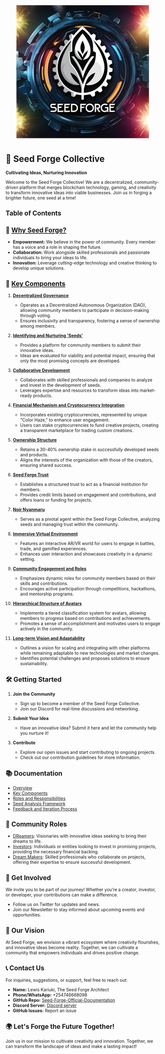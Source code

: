 <p align="center">
  <img src="https://raw.githubusercontent.com/kenjin32icon/Seed-Forge-Official-Documentation/64dc1054cdf8efccc3bab57b4fbea78fdb40a15c/Official%20Documentation%20for%20Seed%20Forge%20Collective%20by%20Lewis%20Kariuki/SeedForge%20Logo/Seedforge%20logo.png" alt="Seedforge logo" />
</p>

# 🌱 Seed Forge Collective

**Cultivating Ideas, Nurturing Innovation**

Welcome to the Seed Forge Collective! We are a decentralized, community-driven platform that merges blockchain technology, gaming, and creativity to transform innovative ideas into viable businesses. Join us in forging a brighter future, one seed at a time!

## Table of Contents

## 🚀 [Why Seed Forge?](https://github.com/kenjin32icon/Seed-Forge-Official-Documentation/blob/f98012158bc81f5eaf43922627452d9385b58ebc/Official%20Documentation%20for%20Seed%20Forge%20Collective%20by%20Lewis%20Kariuki/Reason%20of%20joining%20Seed%20Forge/Compelling%20Reasons%20to%20Join%20Seed%20Forge.md)

- **Empowerment:** We believe in the power of community. Every member has a voice and a role in shaping the future.
- **Collaboration:** Work alongside skilled professionals and passionate individuals to bring your ideas to life.
- **Innovation:** Leverage cutting-edge technology and creative thinking to develop unique solutions.

## 🌟 [Key Components](https://github.com/kenjin32icon/Seed-Forge-Official-Documentation/blob/64dc1054cdf8efccc3bab57b4fbea78fdb40a15c/Official%20Documentation%20for%20Seed%20Forge%20Collective%20by%20Lewis%20Kariuki/2.%20Key%20Components/Key%20Components.md)

1. **[Decentralized Governance](https://github.com/kenjin32icon/Seed-Forge-Official-Documentation/blob/64dc1054cdf8efccc3bab57b4fbea78fdb40a15c/Official%20Documentation%20for%20Seed%20Forge%20Collective%20by%20Lewis%20Kariuki/2.%20Key%20Components/2.1.%20Decentralized%20Governance/Decentralized%20Governance.md)**
   - Operates as a Decentralized Autonomous Organization (DAO), allowing community members to participate in decision-making through voting.
   - Ensures inclusivity and transparency, fostering a sense of ownership among members.

2. **[Identifying and Nurturing 'Seeds'](https://github.com/kenjin32icon/Seed-Forge-Official-Documentation/blob/64dc1054cdf8efccc3bab57b4fbea78fdb40a15c/Official%20Documentation%20for%20Seed%20Forge%20Collective%20by%20Lewis%20Kariuki/2.%20Key%20Components/2.1.%20Decentralized%20Governance/Decentralized%20Governance.md)**
   - Provides a platform for community members to submit their innovative ideas.
   - Ideas are evaluated for viability and potential impact, ensuring that only the most promising concepts are developed.

3. **[Collaborative Development](https://github.com/kenjin32icon/Seed-Forge-Official-Documentation/blob/64dc1054cdf8efccc3bab57b4fbea78fdb40a15c/Official%20Documentation%20for%20Seed%20Forge%20Collective%20by%20Lewis%20Kariuki/2.%20Key%20Components/2.3.%20Collaborative%20Development/Collaborative%20Development.md)**
   - Collaborates with skilled professionals and companies to analyze and invest in the development of seeds.
   - Leverages expertise and resources to transform ideas into market-ready products.

4. **[Financial Mechanism and Cryptocurrency Integration](https://github.com/kenjin32icon/Seed-Forge-Official-Documentation/blob/64dc1054cdf8efccc3bab57b4fbea78fdb40a15c/Official%20Documentation%20for%20Seed%20Forge%20Collective%20by%20Lewis%20Kariuki/2.%20Key%20Components/2.4.%20Financial%20Mechanism%20and%20Cryptocurrency%20Integration/Financial%20Mechanism%20and%20Cryptocurrency%20Integration.md)**
   - Incorporates existing cryptocurrencies, represented by unique "Color Haze," to enhance user engagement.
   - Users can stake cryptocurrencies to fund creative projects, creating a transparent marketplace for trading custom creations.

5. **[Ownership Structure](https://github.com/kenjin32icon/Seed-Forge-Official-Documentation/blob/64dc1054cdf8efccc3bab57b4fbea78fdb40a15c/Official%20Documentation%20for%20Seed%20Forge%20Collective%20by%20Lewis%20Kariuki/2.%20Key%20Components/2.5.%20Ownership%20Structure/Ownership%20Structure.md)**
   - Retains a 30-40% ownership stake in successfully developed seeds and products.
   - Aligns the interests of the organization with those of the creators, ensuring shared success.

6. **[Seed Forge Trust](https://github.com/kenjin32icon/Seed-Forge-Official-Documentation/blob/64dc1054cdf8efccc3bab57b4fbea78fdb40a15c/Official%20Documentation%20for%20Seed%20Forge%20Collective%20by%20Lewis%20Kariuki/2.%20Key%20Components/2.6.%20Seed%20Forge%20Trust/Seed%20Forge%20Trust.md)**
   - Establishes a structured trust to act as a financial institution for members.
   - Provides credit limits based on engagement and contributions, and offers loans or funding for projects.

7. **[Noir Nyanmaru](https://github.com/kenjin32icon/Seed-Forge-Official-Documentation/blob/64dc1054cdf8efccc3bab57b4fbea78fdb40a15c/Official%20Documentation%20for%20Seed%20Forge%20Collective%20by%20Lewis%20Kariuki/2.%20Key%20Components/2.7.%20Noir%20Nyanmaru/Noir%20Nyanmaru.md)**
   - Serves as a pivotal agent within the Seed Forge Collective, analyzing seeds and managing trust within the community.

8. **[Immersive Virtual Environment](https://github.com/kenjin32icon/Seed-Forge-Official-Documentation/blob/64dc1054cdf8efccc3bab57b4fbea78fdb40a15c/Official%20Documentation%20for%20Seed%20Forge%20Collective%20by%20Lewis%20Kariuki/2.%20Key%20Components/2.8.%20Immersive%20Virtual%20Environment/Immersive%20Virtual%20Environment.md)**
   - Features an interactive AR/VR world for users to engage in battles, trade, and gamified experiences.
   - Enhances user interaction and showcases creativity in a dynamic setting.

9. **[Community Engagement and Roles](https://github.com/kenjin32icon/Seed-Forge-Official-Documentation/blob/d6878e2ba4cacda215463b77cb39db9a13a178b3/Official%20Documentation%20for%20Seed%20Forge%20Collective%20by%20Lewis%20Kariuki/2.%20Key%20Components/2.9.%20Community%20Engagement%20and%20Roles/Community%20Engagement%20and%20Roles.md)**
   - Emphasizes dynamic roles for community members based on their skills and contributions.
   - Encourages active participation through competitions, hackathons, and mentorship programs.

10. **[Hierarchical Structure of Avatars](https://github.com/kenjin32icon/Seed-Forge-Official-Documentation/blob/7167fd7f09f0bd2e4e71fbd8f60889adfd10c2e0/Official%20Documentation%20for%20Seed%20Forge%20Collective%20by%20Lewis%20Kariuki/2.%20Key%20Components/2.10.%20Hierarchical%20Structure%20of%20Avatars/Hierarchical%20Structure%20of%20Avatars.md)**
    - Implements a tiered classification system for avatars, allowing members to progress based on contributions and achievements.
    - Promotes a sense of accomplishment and motivates users to engage actively in the community.

11. **[Long-term Vision and Adaptability](https://github.com/kenjin32icon/Seed-Forge-Official-Documentation/blob/7167fd7f09f0bd2e4e71fbd8f60889adfd10c2e0/Official%20Documentation%20for%20Seed%20Forge%20Collective%20by%20Lewis%20Kariuki/2.%20Key%20Components/2.11.%20Long-term%20Vision%20and%20Adaptability/Long-term%20Vision%20and%20Adaptability.md)**
    - Outlines a vision for scaling and integrating with other platforms while remaining adaptable to new technologies and market changes.
    - Identifies potential challenges and proposes solutions to ensure sustainability.

## 🛠 Getting Started

1. **Join the Community**
   - Sign up to become a member of the Seed Forge Collective.
   - Join our Discord for real-time discussions and networking.

2. **Submit Your Idea**
   - Have an innovative idea? Submit it here and let the community help you nurture it!

3. **Contribute**
   - Explore our open issues and start contributing to ongoing projects.
   - Check out our contribution guidelines for more information.

## 📚 Documentation

- [Overview](https://github.com/kenjin32icon/Seed-Forge-Official-Documentation/blob/7167fd7f09f0bd2e4e71fbd8f60889adfd10c2e0/Official%20Documentation%20for%20Seed%20Forge%20Collective%20by%20Lewis%20Kariuki/1.%20Overview/Overview.md)
- [Key Components](https://github.com/kenjin32icon/Seed-Forge-Official-Documentation/blob/7167fd7f09f0bd2e4e71fbd8f60889adfd10c2e0/Official%20Documentation%20for%20Seed%20Forge%20Collective%20by%20Lewis%20Kariuki/2.%20Key%20Components/Key%20Components.md)
- [Roles and Responsibilities](https://github.com/kenjin32icon/Seed-Forge-Official-Documentation/blob/7167fd7f09f0bd2e4e71fbd8f60889adfd10c2e0/Official%20Documentation%20for%20Seed%20Forge%20Collective%20by%20Lewis%20Kariuki/3.%20Roles%20and%20Responsibilities/Roles%20and%20Responsibilities.md)
- [Seed Analysis Framework](https://github.com/kenjin32icon/Seed-Forge-Official-Documentation/blob/7167fd7f09f0bd2e4e71fbd8f60889adfd10c2e0/Official%20Documentation%20for%20Seed%20Forge%20Collective%20by%20Lewis%20Kariuki/4.%20Seed%20Analysis%20Framework/Seed%20Analysis%20Framework.md)
- [Feedback and Iteration Process](https://github.com/kenjin32icon/Seed-Forge-Official-Documentation/blob/7167fd7f09f0bd2e4e71fbd8f60889adfd10c2e0/Official%20Documentation%20for%20Seed%20Forge%20Collective%20by%20Lewis%20Kariuki/5.%20Feedback%20and%20Iteration%20Process/Feedback%20and%20Iteration%20Process.md)

## 🤝 Community Roles

- [DReamers](https://github.com/kenjin32icon/Seed-Forge-Official-Documentation/blob/7167fd7f09f0bd2e4e71fbd8f60889adfd10c2e0/Official%20Documentation%20for%20Seed%20Forge%20Collective%20by%20Lewis%20Kariuki/3.%20Roles%20and%20Responsibilities/3.1%20DReamers/DReamers.md): Visionaries with innovative ideas seeking to bring their dreams to life.
- [Investors](https://github.com/kenjin32icon/Seed-Forge-Official-Documentation/blob/7167fd7f09f0bd2e4e71fbd8f60889adfd10c2e0/Official%20Documentation%20for%20Seed%20Forge%20Collective%20by%20Lewis%20Kariuki/3.%20Roles%20and%20Responsibilities/3.2%20Investors/Investors.md): Individuals or entities looking to invest in promising projects, providing the necessary financial backing.
- [Dream Makers](https://github.com/kenjin32icon/Seed-Forge-Official-Documentation/blob/7167fd7f09f0bd2e4e71fbd8f60889adfd10c2e0/Official%20Documentation%20for%20Seed%20Forge%20Collective%20by%20Lewis%20Kariuki/3.%20Roles%20and%20Responsibilities/3.3%20Dream%20Makers/Dream%20Makers.md): Skilled professionals who collaborate on projects, offering their expertise to ensure successful development.

## 💬 Get Involved

We invite you to be part of our journey! Whether you’re a creator, investor, or developer, your contributions can make a difference.

- Follow us on Twitter for updates and news.
- Join our Newsletter to stay informed about upcoming events and opportunities.

## 🌈 Our Vision

At Seed Forge, we envision a vibrant ecosystem where creativity flourishes, and innovative ideas become reality. Together, we can cultivate a community that empowers individuals and drives positive change.

## 📞 Contact Us

For inquiries, suggestions, or support, feel free to reach out:

- **Name:** Lewis Kariuki, The Seed Forge Architect
- **Phone/WhatsApp:** +254746668098
- **GitHub Repo:** [Seed-Forge-Official-Documentation](https://github.com/kenjin32icon/Seed-Forge-Official-Documentation.git)
- **Discord Server:** [Discord server](https://discord.gg/6Q8MjnZU)
- **GitHub Issues:** Report an issue

## 🌍 Let's Forge the Future Together!

Join us in our mission to cultivate creativity and innovation. Together, we can transform the landscape of ideas and make a lasting impact!
